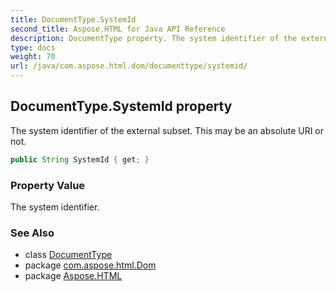 ```yaml
---
title: DocumentType.SystemId
second_title: Aspose.HTML for Java API Reference
description: DocumentType property. The system identifier of the external subset. This may be an absolute URI or not
type: docs
weight: 70
url: /java/com.aspose.html.dom/documenttype/systemid/
---
```

## DocumentType.SystemId property

The system identifier of the external subset. This may be an absolute URI or not.

```java
public String SystemId { get; }
```

### Property Value

The system identifier.

### See Also

* class [DocumentType](../)
* package [com.aspose.html.Dom](../../documenttype/)
* package [Aspose.HTML](../../../)
